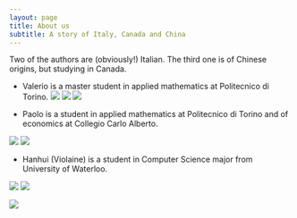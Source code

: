 ```yaml
---
layout: page
title: About us
subtitle: A story of Italy, Canada and China
---
```


Two of the authors are (obviously!) Italian. The third one is of Chinese origins, but studying in Canada.

+ Valerio is a master student in applied mathematics at Politecnico di Torino.
[![](../img/github-logo.png)](https://github.com/valerio-volpe)
[![](../img/linkedin.png)](https://www.linkedin.com/in/valerio-volpe/)
![](../img/Valerio.jpeg)

+ Paolo is a student in applied mathematics at Politecnico di Torino and of economics at Collegio Carlo Alberto.
<!-- [![](../img/github-logo.png)](https://github.com/paolocolusso){:.thumbnail.bordered} -->
[![](../img/linkedin.png)](https://www.linkedin.com/in/paolo-colusso-a7451614a/)
![](../img/Paolo.jpg)

+ Hanhui (Violaine) is a student in Computer Science major from University of Waterloo. 
<!--[![Foo](http://www.google.com.au/images/nav_logo7.png)](http://google.com.au/)-->
[![](../img/github-logo.png)](https://github.com/menghanhui)
[![](../img/linkedin.png)](https://www.linkedin.com/in/skylarmeng/)
<!--![](../img/github-logo.png)
![](../img/linkedin.png)-->
![](../img/Violaine.jpg)

